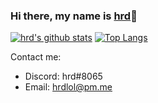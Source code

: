 ### Hi there, my name is [hrd](https://github.com/hrdlol)👋

[![hrd's github stats](https://github-readme-stats.vercel.app/api?username=hrdlol&count_private=true&theme=dark)](https://github.com/hrdlol/)
[![Top Langs](https://github-readme-stats.vercel.app/api/top-langs/?username=hrdlol&theme=dark)](https://github.com/hrdlol/)

Contact me:
 - Discord: hrd#8065
 - Email: hrdlol@pm.me
